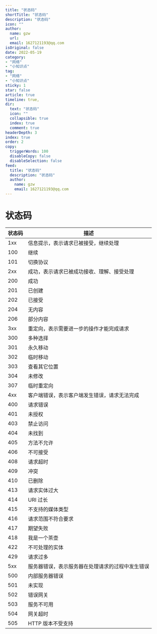 ```yaml
---
title: "状态码"
shortTitle: "状态码"
description: "状态码"
icon: ""
author: 
  name: gzw
  url: 
  email: 1627121193@qq.com
isOriginal: false
date: 2022-05-19
category: 
- "网络"
- "小知识点"
tag:
- "网络"
- "小知识点"
sticky: 1
star: false
article: true
timeline: true,
dir:
  text: "状态码"
  icon: ""
  collapsible: true
  index: true
  comment: true
headerDepth: 3
index: true
order: 2
copy:
  triggerWords: 100
  disableCopy: false
  disableSelection: false
feed:
  title: "状态码"
  description: "状态码"
  author:
    name: gzw
    email: 1627121193@qq.com
---
```










# 状态码

| 状态码 | 描述                                             |
| ------ | ------------------------------------------------ |
| 1xx    | 信息提示，表示请求已被接受，继续处理             |
| 100    | 继续                                             |
| 101    | 切换协议                                         |
| 2xx    | 成功，表示请求已被成功接收、理解、接受处理       |
| 200    | 成功                                             |
| 201    | 已创建                                           |
| 202    | 已接受                                           |
| 204    | 无内容                                           |
| 206    | 部分内容                                         |
| 3xx    | 重定向，表示需要进一步的操作才能完成请求         |
| 300    | 多种选择                                         |
| 301    | 永久移动                                         |
| 302    | 临时移动                                         |
| 303    | 查看其它位置                                     |
| 304    | 未修改                                           |
| 307    | 临时重定向                                       |
| 4xx    | 客户端错误，表示客户端发生错误，请求无法完成     |
| 400    | 请求错误                                         |
| 401    | 未授权                                           |
| 403    | 禁止访问                                         |
| 404    | 未找到                                           |
| 405    | 方法不允许                                       |
| 406    | 不可接受                                         |
| 408    | 请求超时                                         |
| 409    | 冲突                                             |
| 410    | 已删除                                           |
| 413    | 请求实体过大                                     |
| 414    | URI 过长                                         |
| 415    | 不支持的媒体类型                                 |
| 416    | 请求范围不符合要求                               |
| 417    | 期望失败                                         |
| 418    | 我是一个茶壶                                     |
| 422    | 不可处理的实体                                   |
| 429    | 请求过多                                         |
| 5xx    | 服务器错误，表示服务器在处理请求的过程中发生错误 |
| 500    | 内部服务器错误                                   |
| 501    | 未实现                                           |
| 502    | 错误网关                                         |
| 503    | 服务不可用                                       |
| 504    | 网关超时                                         |
| 505    | HTTP 版本不受支持                                |